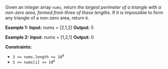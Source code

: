 Given an integer array `nums`, return _the largest 
perimeter of a triangle with a non-zero area, formed from 
three of these lengths_. If it is impossible to form any 
triangle of a non-zero area, return `0`.

**Example 1:**
**Input:** nums = [2,1,2]
**Output:** 5

**Example 2:**
**Input:** nums = [1,2,1]
**Output:** 0

**Constraints:**
*   <code>3 <= nums.length <= 10<sup>4</sup></code>
*   <code>1 <= nums[i] <= 10<sup>6</sup></code>